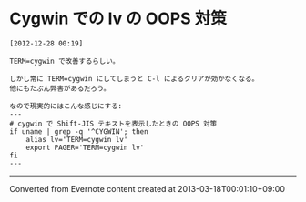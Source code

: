 # Cygwin での lv の OOPS 対策
```
[2012-12-28 00:19] 

TERM=cygwin で改善するらしい。

しかし常に TERM=cygwin にしてしまうと C-l によるクリアが効かなくなる。
他にもたぶん弊害があるだろう。

なので現実的にはこんな感じにする:
---
# cygwin で Shift-JIS テキストを表示したときの OOPS 対策
if uname | grep -q '^CYGWIN'; then
    alias lv='TERM=cygwin lv'
    export PAGER='TERM=cygwin lv'
fi
---
```

------------------------------------------------------------------------

Converted from Evernote content created at 2013-03-18T00:01:10+09:00